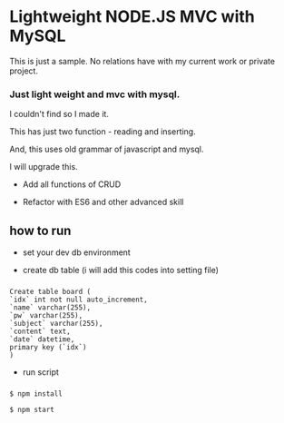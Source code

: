 # Lightweight NODE.JS MVC with MySQL

This is just a sample. No relations have with my current work or private project.



### Just light weight and mvc with mysql.

I couldn't find so I made it.

This has just two function - reading and inserting.

And, this uses old grammar of javascript and mysql.

I will upgrade this.

* Add all functions of CRUD

* Refactor with ES6 and other advanced skill

## how to run

* set your dev db environment

* create db table (i will add this codes into setting file)

###

    Create table board (
    `idx` int not null auto_increment,
    `name` varchar(255),
    `pw` varchar(255),
    `subject` varchar(255),
    `content` text,
    `date` datetime,
    primary key (`idx`)
    )

* run script

###

    $ npm install

    $ npm start

